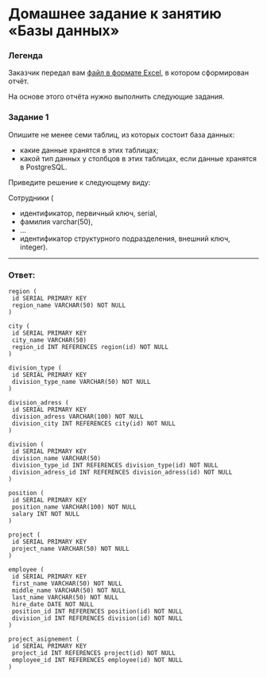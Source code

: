 # Домашнее задание к занятию «Базы данных»

### Легенда

Заказчик передал вам [файл в формате Excel](https://github.com/netology-code/sdb-homeworks/blob/main/resources/hw-12-1.xlsx), в котором сформирован отчёт. 

На основе этого отчёта нужно выполнить следующие задания.

### Задание 1

Опишите не менее семи таблиц, из которых состоит база данных:

- какие данные хранятся в этих таблицах;
- какой тип данных у столбцов в этих таблицах, если данные хранятся в PostgreSQL.

Приведите решение к следующему виду:

Сотрудники (

- идентификатор, первичный ключ, serial,
- фамилия varchar(50),
- ...
- идентификатор структурного подразделения, внешний ключ, integer).

---

### Ответ:

```shell script
region (
 id SERIAL PRIMARY KEY
 region_name VARCHAR(50) NOT NULL 
)

city (
 id SERIAL PRIMARY KEY
 city_name VARCHAR(50)
 region_id INT REFERENCES region(id) NOT NULL 
)

division_type (
 id SERIAL PRIMARY KEY
 division_type_name VARCHAR(50) NOT NULL
)

division_adress (
 id SERIAL PRIMARY KEY
 division_adress VARCHAR(100) NOT NULL
 division_city INT REFERENCES city(id) NOT NULL
)

division (
 id SERIAL PRIMARY KEY
 division_name VARCHAR(50)
 division_type_id INT REFERENCES division_type(id) NOT NULL
 division_adress_id INT REFERENCES division_adress(id) NOT NULL 
)

position (
 id SERIAL PRIMARY KEY
 position_name VARCHAR(100) NOT NULL
 salary INT NOT NULL
)

project (
 id SERIAL PRIMARY KEY
 project_name VARCHAR(50) NOT NULL
)

employee (
 id SERIAL PRIMARY KEY
 first_name VARCHAR(50) NOT NULL
 middle_name VARCHAR(50) NOT NULL
 last_name VARCHAR(50) NOT NULL
 hire_date DATE NOT NULL
 position_id INT REFERENCES position(id) NOT NULL
 division_id INT REFERENCES division(id) NOT NULL
)

project_asignement (
 id SERIAL PRIMARY KEY
 project_id INT REFERENCES project(id) NOT NULL 
 employee_id INT REFERENCES employee(id) NOT NULL 
)
```
